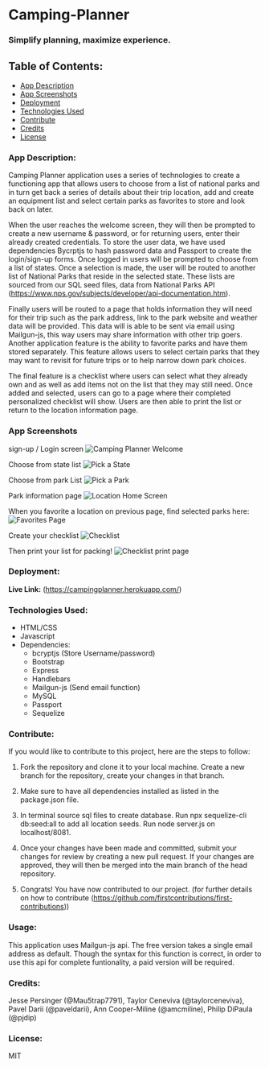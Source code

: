 # Camping-Planner

<h3> Simplify planning, maximize experience. </h3>

## Table of Contents:

- [App Description](###App-description)
- [App Screenshots](###App-Screenshots)
- [Deployment](###Deployment)
- [Technologies Used](###Technologies-Used)
- [Contribute](###Contribute)
- [Credits](###Credits)
- [License](###License)

### App Description:

Camping Planner application uses a series of technologies to create a functioning app that allows users to choose from a list of national parks and in turn get back a series of details about their trip location, add and create an equipment list and select certain parks as favorites to store and look back on later.

When the user reaches the welcome screen, they will then be prompted to create a new username & password, or for returning users, enter their already created credentials. To store the user data, we have used dependencies Bycrptjs to hash password data and Passport to create the login/sign-up forms. Once logged in users will be prompted to choose from a list of states. Once a selection is made, the user will be routed to another list of National Parks that reside in the selected state. These lists are sourced from our SQL seed files, data from National Parks API (https://www.nps.gov/subjects/developer/api-documentation.htm).

Finally users will be routed to a page that holds information they will need for their trip such as the park address, link to the park website and weather data will be provided. This data will is able to be sent via email using Mailgun-js, this way users may share information with other trip goers. Another application feature is the ability to favorite parks and have them stored separately. This feature allows users to select certain parks that they may want to revisit for future trips or to help narrow down park choices.

The final feature is a checklist where users can select what they already own and as well as add items not on the list that they may still need. Once added and selected, users can go to a page where their completed personalized checklist will show. Users are then able to print the list or return to the location information page.

### App Screenshots

sign-up / Login screen
![Camping Planner Welcome](assets/CP-1.png)

Choose from state list
![Pick a State](assets/CP-2.png)

Choose from park List
![Pick a Park](assets/CP-3.png)

Park information page
![Location Home Screen](assets/CP-4.png)

When you favorite a location on previous page, find selected parks here:
![Favorites Page](assets/CP-fav.png)

Create your checklist
![Checklist](assets/CP-check.png)

Then print your list for packing!
![Checklist print page](assets/checklist.png)

### Deployment:

<strong>Live Link:</strong> (https://campingplanner.herokuapp.com/)

### Technologies Used:

<ul>
<li>HTML/CSS</li>
<li>Javascript</li>
<li>Dependencies:
<ul>
    <li>bcryptjs (Store Username/password)</li>
    <li>Bootstrap</li>
    <li>Express</li>
    <li>Handlebars</li>
    <li>Mailgun-js (Send email function)</li>
    <li>MySQL</li>
    <li>Passport</li>
    <li>Sequelize</li>
</ul>
</li>

</ul>

### Contribute:

If you would like to contribute to this project, here are the steps to follow:

1. Fork the repository and clone it to your local machine.
   Create a new branch for the repository, create your changes in that branch.

2. Make sure to have all dependencies installed as listed in the package.json file.

3. In terminal source sql files to create database. Run npx sequelize-cli db:seed:all to add all location seeds. Run node server.js on localhost/8081.

4. Once your changes have been made and committed, submit your changes for review by creating a new pull request. If your changes are approved, they will then be merged into the main branch of the head repository.

5. Congrats! You have now contributed to our project.
   (for further details on how to contribute (https://github.com/firstcontributions/first-contributions))

### Usage:

This application uses Mailgun-js api. The free version takes a single email address as default. Though the syntax for this function is correct, in order to use this api for complete funtionality, a paid version will be required.

### Credits:

Jesse Persinger (@Mau5trap7791), Taylor Ceneviva (@taylorceneviva), Pavel Darii (@paveldarii), Ann Cooper-Miline (@amcmiline), Philip DiPaula (@pjdip)

### License:

MIT
